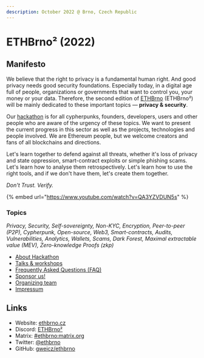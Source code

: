 ```yaml
---
description: October 2022 @ Brno, Czech Republic
---
```


# ETHBrno² (2022)

## Manifesto

We believe that the right to privacy is a fundamental human right. And good privacy needs good security foundations. Especially today, in a digital age full of people, organizations or governments that want to control you, your money or your data. Therefore, the second edition of [ETHBrno](../../) (ETHBrno²) will be mainly dedicated to these important topics ― **privacy & security**.

Our [hackathon](hackathon.md) is for all cypherpunks, founders, developers, users and other people who are aware of the urgency of these topics. We want to present the current progress in this sector as well as the projects, technologies and people involved. We are Ethereum people, but we welcome creators and fans of all blockchains and directions.

Let's learn together to defend against all threats, whether it's loss of privacy and state oppression, smart-contract exploits or simple phishing scams. Let's learn how to analyse them retrospectively. Let's learn how to use the right tools, and if we don't have them, let's create them together.

_Don't Trust. Verify._

{% embed url="https://www.youtube.com/watch?v=QA3YZVDUN5s" %}

### Topics

_Privacy, Security, Self-sovereignty, Non-KYC, Encryption, Peer-to-peer (P2P), Cypherpunk, Open-source, Web3, Smart-contracts, Audits, Vulnerabilities, Analytics, Wallets, Scams, Dark Forest, Maximal extractable value (MEV), Zero-knowledge Proofs (zkp)_

* [About Hackathon](hackathon.md)
* [Talks & workshops](talks-and-workshops.md)
* [Frequently Asked Questions (FAQ)](faq.md)
* [Sponsor us!](sponsors.md)
* [Organizing team](organizing-team.md)
* [Impressum](impressum.md)

## Links

* Website: [ethbrno.cz](https://ethbrno.cz)
* Discord: [ETHBrno²](https://discord.com/invite/qTCka7qtPZ)
* Matrix: [#ethbrno:matrix.org](https://matrix.to/#/#ethbrno:matrix.org)
* Twitter: [@ethbrno](https://twitter.com/ethbrno)
* GitHub: [gweicz/ethbrno](https://github.com/gweicz/ethbrno)
